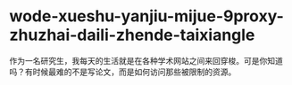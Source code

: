 # wode-xueshu-yanjiu-mijue-9proxy-zhuzhai-daili-zhende-taixiangle
作为一名研究生，我每天的生活就是在各种学术网站之间来回穿梭。可是你知道吗？有时候最难的不是写论文，而是如何访问那些被限制的资源。

